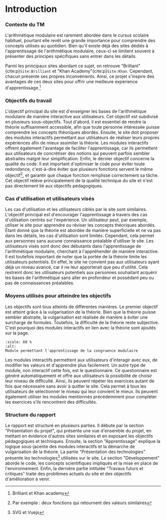 # Introduction 

### Contexte du TM
L'arithmétique modulaire est rarement abordée dans le cursus scolaire habituel, pourtant elle revêt une grande importance pour comprendre des concepts utilisés au quotidien. Bien qu'il existe déjà des sites dédiés à l'apprentissage de l'arithmétique modulaire, ceux-ci se limitent souvent à présenter des principes spécifiques sans entrer dans les détails.

Parmi les principaux sites abordant ce sujet, on retrouve "Brilliant"{cite:p}`Site:Brilliant` et "Khan Academy"{cite:p}`Site:Khan`. Cependant, chacun présente ses propres inconvénients. Ainsi, ce projet s'inspire des avantages de ces deux sites pour offrir une meilleure expérience d'apprentissage.[^myref2]

### Objectifs du travail
L'objectif principal du site est d'enseigner les bases de l'arithmétique modulaire de manière interactive aux utilisateurs. Cet objectif est subdivisé en plusieurs sous-objectifs. Tout d'abord, il est essentiel de rendre la théorie suffisamment accessible, afin que toute personne intéressée puisse comprendre les concepts théoriques abordés. Ensuite, le site doit proposer des modules interactifs permettant aux utilisateurs de réaliser leurs propres expériences afin de mieux assimiler la théorie. Les modules interactifs offrent également l'avantage de faciliter l'apprentissage, car ils permettent aux utilisateurs de concrétiser des notions qui peuvent parfois sembler abstraites malgré leur simplification. Enfin, le dernier objectif concerne la qualité du code. Il est important d'optimiser le code pour éviter toute redondance, c'est-à-dire éviter que plusieurs fonctions servent le même objectif[^myref], et garantir que chaque fonction remplisse correctement sa tâche. Cet objectif relève principalement de la qualité technique du site et n'est pas directement lié aux objectifs pédagogiques.

### Cas d'utilisation et utilisateurs visés 
Les cas d'utilisation et les utilisateurs ciblés par le site sont similaires. L'objectif principal est d'encourager l'apprentissage à travers des cas d'utilisation centrés sur l'expérience. Un utilisateur peut, par exemple, utiliser le site pour apprendre ou réviser les concepts théoriques abordés. Étant donné que la théorie est abordée de manière superficielle et ne va pas dans les détails, les cas d'utilisation sont limités. Cependant, cela permet aux personnes sans aucune connaissance préalable d'utiliser le site. Les utilisateurs visés sont donc des débutants dans l'apprentissage de l'arithmétique modulaire, cherchant à l'appréhender de manière interactive. Il est toutefois important de noter que la portée de la théorie limite les utilisateurs potentiels. En effet, le site ne convient pas aux utilisateurs ayant déjà un niveau avancé, car il ne leur apporterait que peu d'utilité. Cela restreint donc les utilisateurs potentiels aux personnes souhaitant acquérir les bases de l'arithmétique sans aller en profondeur et possédant peu ou pas de connaissances préalables.

### Moyens utilisés pour atteindre les objectifs 

Les objectifs sont tous atteints de différentes manières. Le premier objectif est atteint grâce à la vulgarisation de la théorie. Bien que la théorie puisse sembler abstraite, la vulgarisation est réalisée de manière à éviter une surcharge de formules. Toutefois, la difficulté de la théorie reste subjective. C'est pourquoi des modules interactifs en lien avec la théorie sont ajoutés sur la page.
```{figure} img/Screenshot_black_white.png
:scale: 60 %
:alt: 
Module permettant l'apprentissage de la congruence modulaire
```
Les modules interactifs permettent aux utilisateurs d'interagir avec eux, de modifier les valeurs et d'apprendre plus facilement. Un autre type de module, non interactif cette fois, est le questionnaire. Ce questionnaire est généré automatiquement et offre aux utilisateurs la possibilité de choisir leur niveau de difficulté. Ainsi, ils peuvent répéter les exercices autant de fois que nécessaire sans avoir à quitter le site. Cela permet à tous les utilisateurs de sélectionner le niveau qui leur convient le mieux. Ils peuvent également utiliser les modules mentionnés précédemment pour compléter les exercices s'ils rencontrent des difficultés.
 
### Structure du rapport 
Le rapport est structuré en plusieurs parties. Il débute par la section "Présentation du projet", qui présente une vue d'ensemble du projet, en mettant en évidence d'autres sites similaires et en exposant les objectifs pédagogiques et techniques. Ensuite, la section "Apprentissage" explique la logique sous-jacente des modules interactifs et la démarche de vulgarisation de la théorie. La partie "Présentation des technologies" présente les technologies[^myref1] utilisées sur le site. La section "Développement" aborde le code, les concepts scientifiques impliqués et la mise en place de l'environnement. Enfin, la dernière partie intitulée "Travaux futurs et critiques" traite des problèmes actuels du site et des objectifs d'amélioration à venir.


[^myref1]: SVG et Vuejs
[^myref]: Par exemple : deux fonctions qui retournent des valeurs similaires
[^myref2]: Brilliant et Khan academy
